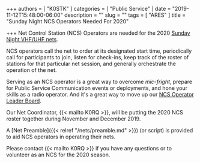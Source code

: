 +++
authors = [ "K0STK" ]
categories = [ "Public Service" ]
date = "2019-11-12T15:48:00-06:00"
description = ""
slug = ""
tags = [ "ARES" ]
title = "Sunday Night NCS Operators Needed For 2020"

+++
Net Control Station (NCS) Operators are needed for the 2020 [Sunday Night
VHF/UHF nets](/dates/ncs-schedule/).

NCS operators call the net to order at its designated start time,
periodically call for participants to join, listen for check-ins, keep
track of the roster of stations for that particular net session, and
generally orchestrate the operation of the net.

Serving as an NCS operator is a great way to overcome *mic-fright*,
prepare for Public Service Communication events or deployments, and hone
your skills as a radio operator. And it's a great way to move up our [NCS
Operator Leader Board](/ncs/).

Our Net Coordinator, {{< mailto K0RQ >}}, will be putting the
2020 NCS roster together during November and December 2019.

<!--more-->

A [Net Preamble]({{< relref "/nets/preamble.md" >}}) (or script) is provided
to aid NCS operators in operating their nets.

Please contact {{< mailto K0RQ >}} if you have any questions or to
volunteer as an NCS for the 2020 season.
